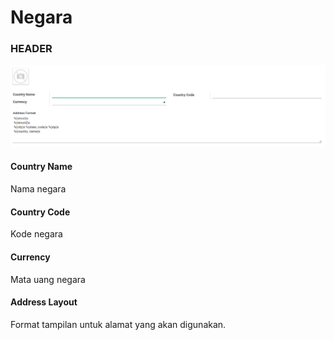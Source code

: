 # Negara

### <a name="bagian-negara">HEADER</a>

![](../../../img/negara/form.png)

#### <a name="field-name">Country Name</a>

Nama negara

#### <a name="field-code">Country Code</a>

Kode negara

#### <a name="field-currency-id">Currency</a>

Mata uang negara

#### <a name="field-address-format">Address Layout</a>

Format tampilan untuk alamat yang akan digunakan.
